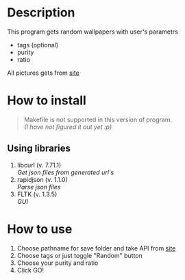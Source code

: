 # Description #
This program gets random wallpapers with user's parametrs
  + tags (optional)
  + purity
  + ratio

All pictures gets from [site](https://wallhaven.cc)

# How to install #
> Makefile is not supported in this version of program.  
  *(I have not figured it out yet :p)*
## Using libraries ##
  1. libcurl (v. 7.71.1)  
  *Get json files from generated url's*
  2. rapidjson (v. 1.1.0)  
  *Parse json files*
  3. FLTK (v. 1.3.5)  
  *GUI*

# How to use #
  1. Choose pathname for save folder and take API from [site](https://wallhaven.cc)
  2. Choose tags or just toggle "Random" button
  3. Choose your purity and ratio
  4. Click GO!
